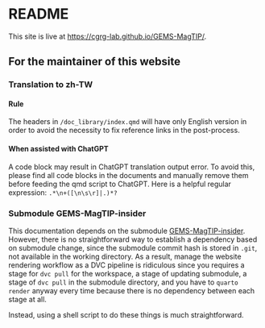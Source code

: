 # README

This site is live at  https://cgrg-lab.github.io/GEMS-MagTIP/.


## For the maintainer of this website

### Translation to zh-TW

#### Rule

The headers in `/doc_library/index.qmd` will have only English version in order to avoid the necessity to fix reference links in the post-process.

#### When assisted with ChatGPT

A code block may result in ChatGPT translation output error. 
To avoid this, please find all code blocks in the documents and manually 
remove them before feeding the qmd script to ChatGPT. 
Here is a helpful regular expression: ```.*\n+([\n\s\r]|.)*?```

### Submodule GEMS-MagTIP-insider

This documentation depends on the submodule [GEMS-MagTIP-insider](https://github.com/okatsn/GEMS-MagTIP-insider.git). 
However, there is no straightforward way to establish a dependency based on submodule change, since the submodule commit hash is stored in `.git`, not available in the working directory.
As a result, manage the website rendering workflow as a DVC pipeline is ridiculous since you requires a stage for `dvc pull` for the workspace, a stage of updating submodule, a stage of `dvc pull` in the submodule directory, and you have to `quarto render` anyway every time because there is no dependency between each stage at all.

Instead, using a shell script to do these things is much straightforward.